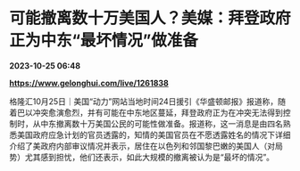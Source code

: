 # 可能撤离数十万美国人？美媒：拜登政府正为中东“最坏情况”做准备

**2023-10-25 06:48**

**https://www.gelonghui.com/live/1261838**

格隆汇10月25日｜美国“动力”网站当地时间24日援引《华盛顿邮报》报道称，随着巴以冲突愈演愈烈，并有可能在中东地区蔓延，拜登政府正为在冲突无法得到控制时，从中东撤离数十万美国公民的可能性做准备。报道称，这一消息是由四名熟悉美国政府应急计划的官员透露的，知情的美国官员在不愿透露姓名的情况下详细介绍了美政府内部审议情况并表示，居住在以色列和邻国黎巴嫩的美国人（对局势）尤其感到担忧，他们还表示，如此大规模的撤离被认为是“最坏的情况”。